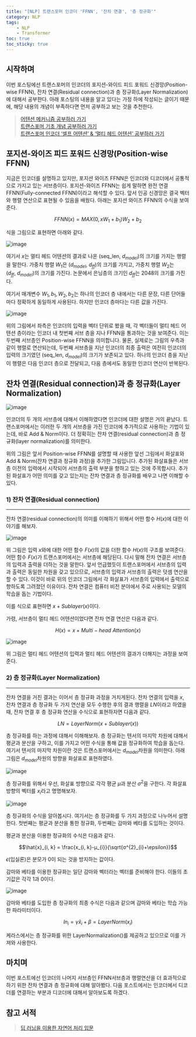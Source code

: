 ```yaml
---
title: "[NLP] 트랜스포머 인코더 'FFNN', '잔차 연결', '층 정규화'"
category: NLP
tags:
    - NLP
    - Transformer
toc: true
toc_sticky: true
---
```


## 시작하며
이번 포스팅에선 트랜스포머의 인코더의 포지션-와이드 피드 포워드 신경망(Position-wise FFNN), 잔차 연결(Residual connection)과 층 정규화(Layer Normalization)에 대해서 공부한다. 아래 포스팅의 내용을 알고 있다는 가정 하에 작성되는 글이기 때문에, 해당 내용의 개념이 부족하다면 먼저 공부하고 보는 것을 추천한다.
> [어텐션 메커니즘 공부하러 가기](https://parkm2ngyu00.github.io/nlp/attention/)   
> [트랜스포머 기초 개념 공부하러 가기](https://parkm2ngyu00.github.io/nlp/transformer/)    
> [트랜스포머 인코더 ‘셀프 어텐션’ & ‘멀티 헤드 어텐션’ 공부하러 가기](https://parkm2ngyu00.github.io/nlp/transformer_enc_1/)   

## 포지션-와이즈 피드 포워드 신경망(Position-wise FFNN)
지금은 인코더를 설명하고 있지만, 포지션 와이즈 FFNN은 인코더와 디코더에서 공통적으로 가지고 있는 서브층이다. 포지션-와이즈 FFNN는 쉽게 말하면 완전 연결 FFNN(Fully-connected FFNN)이라고 해석할 수 있다. 앞서 인공 신경망은 결국 벡터와 행렬 연산으로 표현될 수 있음을 배웠다. 아래는 포지션 와이즈 FFNN의 수식을 보여준다.   

$$FFNN(x) = MAX(0, x{W_{1}} + b_{1}){W_2} + b_2$$   

식을 그림으로 표현하면 아래와 같다.   

![image](https://github.com/parkm2ngyu00/AlgoPractice/assets/88785472/d9f8aed5-457d-4e36-8a49-d6d525866d88)   

여기서 $x$는 멀티 헤드 어텐션의 결과로 나온 $(\text{seq_len},\ d_{model})$의 크기를 가지는 행렬을 말한다. 가중치 행렬 $W_1$은 $(d_{model},\ d_{ff})$의 크기를 가지고, 가중치 행렬 $W_2$는 $(d_{ff},\ d_{model})$의 크기를 가진다. 논문에서 은닝층의 크기인 $d_{ff}$는 2048의 크기를 가진다.   

여기서 매개변수 $W_1, b_1, W_2, b_2$는 하나의 인코더 층 내에서는 다른 문장, 다른 단어들마다 정확하게 동일하게 사용된다. 하지만 인코더 층마다는 다른 값을 가진다.   

![image](https://github.com/parkm2ngyu00/AlgoPractice/assets/88785472/a13d634a-1dc3-46bb-a9f4-040d19c0b968)   

위의 그림에서 좌측은 인코더의 입력을 벡터 단위로 봤을 때, 각 벡터들이 멀티 헤드 어텐션 층이라는 인코더 내 첫번째 서브 층을 지나 FFNN을 통과하는 것을 보여준다. 이는 두번째 서브층인 Position-wise FFNN을 의미합니다. 물론, 실제로는 그림의 우측과 같이 행렬로 연산되는데, 두번째 서브층을 지난 인코더의 최종 출력은 여전히 인코더의 입력의 크기였던 $(\text{seq_len},\ d_{model})$의 크기가 보존되고 있다. 하나의 인코더 층을 지난 이 행렬은 다음 인코더 층으로 전달되고, 다음 층에서도 동일한 인코더 연산이 반복된다.   

## 잔차 연결(Residual connection)과 층 정규화(Layer Normalization)   

![image](https://github.com/parkm2ngyu00/AlgoPractice/assets/88785472/12c0997f-8a37-4aa5-9dce-3f85f838b267)   

인코더의 두 개의 서브층에 대해서 이해하였다면 인코더에 대한 설명은 거의 끝났다. 트랜스포머에서는 이러한 두 개의 서브층을 가진 인코더에 추가적으로 사용하는 기법이 있는데, 바로 Add & Norm이다. 더 정확히는 잔차 연결(residual connection)과 층 정규화(layer normalization)를 의미한다.   

위의 그림은 앞서 Position-wise FFNN를 설명할 때 사용한 앞선 그림에서 화살표와 Add & Norm(잔차 연결과 정규화 과정)을 추가한 그림입니다. 추가된 화살표들은 서브층 이전의 입력에서 시작되어 서브층의 출력 부분을 향하고 있는 것에 주목합시다. 추가된 화살표가 어떤 의미를 갖고 있는지는 잔차 연결과 층 정규화를 배우고 나면 이해할 수 있다.   

### 1) 잔차 연결(Residual connection)
***
잔차 연결(residual connection)의 의미를 이해하기 위해서 어떤 함수 $H(x)$에 대한 이야기를 해보자.   

![image](https://github.com/parkm2ngyu00/AlgoPractice/assets/88785472/28820c1d-6a8a-4009-86f5-9c15930763d6)   

위 그림은 입력 $x$와에 대한 어떤 함수 $F(x)$의 값을 더한 함수 $H(x)$의 구조를 보여준다. 어떤 함수 $F(x)$가 트랜스포머에서는 서브층에 해당된다. 다시 말해 잔차 연결은 서브층의 입력과 출력을 더하는 것을 말한다. 앞서 언급했듯이 트랜스포머에서 서브층의 입력과 출력은 동일한 차원을 갖고 있으므로, 서브층의 입력과 서브층의 출력은 덧셈 연산을 할 수 있다. 이것이 바로 위의 인코더 그림에서 각 화살표가 서브층의 입력에서 출력으로 향하도록 그려졌던 이유이다. 잔차 연결은 컴퓨터 비전 분야에서 주로 사용되는 모델의 학습을 돕는 기법이다.   

이를 식으로 표현하면 $x+Sublayer(x)$이다.   

가령, 서브층이 멀티 헤드 어텐션이었다면 잔차 연결 연산은 다음과 같다.   

$$H(x) = x+Multi-head\ Attention(x)$$   

![image](https://github.com/parkm2ngyu00/AlgoPractice/assets/88785472/a8051b8f-3229-4831-8b2e-46f8eec1f881)   

위 그림은 멀티 헤드 어텐션의 입력과 멀티 헤드 어텐션의 결과가 더해지는 과정을 보여준다.   

### 2) 층 정규화(Layer Normalization)
***
잔차 연결을 거친 결과는 이어서 층 정규화 과정을 거치게된다. 잔차 연결의 입력을 $x$, 잔차 연결과 층 정규화 두 가지 연산을 모두 수행한 후의 결과 행렬을 $LN$이라고 하였을 때, 잔차 연결 후 층 정규화 연산을 수식으로 표현하자면 다음과 같다.   

$$LN = LayerNorm(x+Sublayer(x))$$   

층 정규화를 하는 과정에 대해서 이해해보자. 층 정규화는 텐서의 마지막 차원에 대해서 평균과 분산을 구하고, 이를 가지고 어떤 수식을 통해 값을 정규화하여 학습을 돕는다. 여기서 텐서의 마지막 차원이란 것은 트랜스포머에서는 $d_{model}$차원을 의미한다. 아래 그림은 $d_{model}$차원의 방향을 화살표로 표현하였다.   

![image](https://github.com/parkm2ngyu00/AlgoPractice/assets/88785472/a0c08a73-ac0d-4224-ab2c-c4929c548260)   

층 정규화를 위해서 우선, 화살표 방향으로 각각 평균 $μ$과 분산 $σ^{2}$을 구한다. 각 화살표 방향의 벡터를 $x_i$라고 명명해보자.   

![image](https://github.com/parkm2ngyu00/AlgoPractice/assets/88785472/d425392e-c288-40a0-bb2d-6e4a68b99faa)   

층 정규화의 수식을 알아봅시다. 여기서는 층 정규화를 두 가지 과정으로 나누어서 설명한다. 첫번째는 평균과 분산을 통한 정규화, 두번째는 감마와 베타를 도입하는 것이다.   

평균과 분산을 이용한 정규화의 수식은 다음과 같다.   

$$\hat{x}_{i, k} = \frac{x_{i, k}-μ_{i}}{\sqrt{σ^{2}_{i}+\epsilon}}$$   

$ϵ$(입실론)은 분모가 0이 되는 것을 방지하는 값이다.   

감마와 베타를 이용한 정규화는 일단 감마와 벡터라는 벡터를 준비해야 한다. 이들의 초기값은 각각 1과 0이다.   

![image](https://github.com/parkm2ngyu00/AlgoPractice/assets/88785472/ef8baf8d-c705-4d47-8ab0-0d37088cc69e)   

감마와 베타를 도입한 층 정규화의 최종 수식은 다음과 같으며 감마와 베타는 학습 가능한 파라미터이다.   

$$ln_{i} = γ\hat{x}_{i}+β = LayerNorm(x_{i})$$   

케라스에서는 층 정규화를 위한 LayerNormalization()를 제공하고 있으므로 이를 가져와 사용한다.   

## 마치며
이번 포스트에선 인코더의 나머지 서브층인 FFNN서브층과 행렬연산을 더 효과적으로 하기 위한 잔차 연결과 층 정규화에 대해 알아봤다. 다음 포스트에서는 인코더에서 디코더를 연결하는 부분과 디코더에 대해서 알아보도록 하겠다.   

## 참고 서적
>[딥 러닝을 이용한 자연어 처리 입문](https://wikidocs.net/book/2155) 